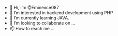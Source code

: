 - 👋 Hi, I’m @Eminence087
- 👀 I’m interested in backend development using PHP
- 🌱 I’m currently learning JAVA.
- 💞️ I’m looking to collaborate on ...
- 📫 How to reach me ...

<!---
Eminence087/Eminence087 is a ✨ special ✨ repository because its `README.md` (this file) appears on your GitHub profile.
You can click the Preview link to take a look at your changes.
--->
